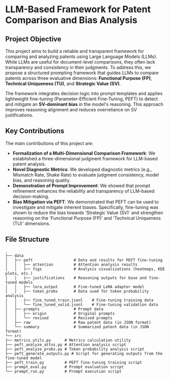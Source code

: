# LLM-Based Framework for Patent Comparison and Bias Analysis

## Project Objective
This project aims to build a reliable and transparent framework for comparing and analyzing patents using Large Language Models (LLMs). While LLMs are useful for document-level comparisons, they often lack transparency and consistency in their judgments. To address this, we propose a structured prompting framework that guides LLMs to compare patents across three evaluative dimensions: **Functional Purpose (FP)**, **Technical Uniqueness (TU)**, and **Strategic Value (SV)**.

The framework integrates decision logic into prompt templates and applies lightweight fine-tuning (Parameter-Efficient Fine-Tuning, PEFT) to detect and mitigate an **SV-dominant bias** in the model's reasoning. This approach improves reasoning alignment and reduces overreliance on SV justifications.

## Key Contributions
The main contributions of this project are:

* **Formalization of a Multi-Dimensional Comparison Framework**: We established a three-dimensional judgment framework for LLM-based patent analysis.
* **Novel Diagnostic Metrics**: We developed diagnostic metrics (e.g., Mismatch Rate, Shake Rate) to evaluate judgment consistency, model bias, and reasoning quality.
* **Demonstration of Prompt Improvement**: We showed that prompt refinement enhances the reliability and transparency of LLM-based decision-making.
* **Bias Mitigation via PEFT**: We demonstrated that PEFT can be used to investigate and mitigate inherent biases. Specifically, fine-tuning was shown to reduce the bias towards 'Strategic Value (SV)' and strengthen reasoning on the 'Functional Purpose (FP)' and 'Technical Uniqueness (TU)' dimensions.

## File Structure
```
.
├── data
│   ├── peft                  # Data and results for PEFT fine-tuning
│   │   ├── attention         # Attention analysis results
│   │   ├── figs              # Analysis visualizations (heatmaps, KDE plots, etc.)
│   │   ├── justifications    # Reasoning outputs for base and fine-tuned models
│   │   ├── lora_output       # Fine-tuned LoRA adapter model
│   │   ├── token_probs       # Data used for token probability analysis
│   │   ├── fine_tuned_train.jsonl    # Fine-tuning training data
│   │   └── fine_tuned_valid.jsonl    # Fine-tuning validation data
│   ├── prompts               # Prompt data
│   │   ├── origin            # Original prompts
│   │   └── revised           # Revised prompts
│   ├── raw                   # Raw patent data (in JSON format)
│   └── summary               # Summarized patent data (in JSON format)
└── src
├── metrics_utils.py      # Metrics calculation utility
├── peft_analyze_attns.py # Attention analysis script
├── peft_analyze_probs.py # Token probability analysis script
├── peft_generate_outputs.py # Script for generating outputs from the fine-tuned model
├── peft_train.py         # PEFT fine-tuning training script
├── prompt_eval.py        # Prompt evaluation script
└── prompt_run.py         # Prompt execution script
```